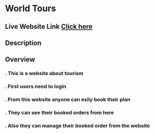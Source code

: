 # World Tours

## Live Website Link [Click here](https://tuorism-delivery-website.web.app)

## Description

##

## Overview

### . This is a website about tourism

### . First users need to login

### . From this website anyone can esily book their plan

### . They can see their booked orders from here

### . Also they can manage their booked order from the website
